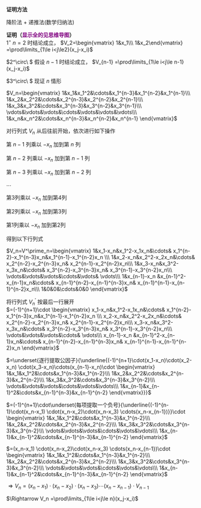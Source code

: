 **证明方法**  
  
降阶法 $+$ 递推法(数学归纳法)  
  
  
  
**证明（<font color=purple>显示全的见思维导图</font>）**  
$1^\circ\ n=2$ 时结论成立， $V_2=\begin{vmatrix}  
1&x_1\\\ 1&x_2\end{vmatrix}  
=\prod\limits_{1\le i<j\le2}(x_j-x_i)$  
  
$2^\circ\ $ 假设 $n-1$ 时结论成立， $V_{n-1}  
=\prod\limits_{1\le i<j\le n-1}(x_j-x_i)$  
  
$3^\circ\ $ 现证 $n$ 情形  
  
$V_n=\begin{vmatrix}  
1&x_1&x_1^2&\cdots&x_1^{n-3}&x_1^{n-2}&x_1^{n-1}\\\  
1&x_2&x_2^2&\cdots&x_2^{n-3}&x_2^{n-2}&x_2^{n-1}\\\  
1&x_3&x_3^2&\cdots&x_3^{n-3}&x_3^{n-2}&x_3^{n-1}\\\  
\vdots&\vdots&\vdots&\cdots&\vdots&\vdots&\vdots\\\  
1&x_n&x_n^2&\cdots&x_n^{n-3}&x_n^{n-2}&x_n^{n-1}  
\end{vmatrix}$  
  
对行列式 $V_n$ 从后往前开始，依次进行如下操作  
  
第 $n-1$ 列乘以 $-x_n$ 加到第 $n$ 列  
  
第 $n-2$ 列乘以 $-x_n$ 加到第 $n-1$ 列  
  
第 $n-3$ 列乘以 $-x_n$ 加到第 $n-2$ 列  
  
$\cdots$  
  
第3列乘以 $-x_n$ 加到第4列  
  
第2列乘以 $-x_n$ 加到第3列  
  
第1列乘以 $-x_n$ 加到第2列  
  
得到以下行列式  
  
$V_n=V^\prime_n=\begin{vmatrix}  
1&x_1-x_n&x_1^2-x_1x_n&\cdots&  
x_1^{n-2}-x_1^{n-3}x_n&x_1^{n-1}-x_1^{n-2}x_n  
\\\  
1&x_2-x_n&x_2^2-x_2x_n&\cdots&  
x_2^{n-2}-x_2^{n-3}x_n&  
x_2^{n-1}-x_2^{n-2}x_n\\\  
1&x_3-x_n&x_3^2-x_3x_n&\cdots&  
x_3^{n-2}-x_3^{n-3}x_n&  
x_3^{n-1}-x_3^{n-2}x_n\\\  
\vdots&\vdots&\vdots&\cdots&\vdots&  
\vdots\\\  
1&x_{n-1}-x_n  
&x_{n-1}^2-x_{n-1}x_n&\cdots&  
x_{n-1}^{n-2}-x_{n-1}^{n-3}x_n&  
x_{n-1}^{n-1}-x_{n-1}^{n-2}x_n\\\  
1&0&0&\cdots&0&0  
\end{vmatrix}$  
  
将行列式 $V^\prime_n$ 按最后一行展开  
$=(-1)^{n+1}\cdot  
\begin{vmatrix}  
x_1-x_n&x_1^2-x_1x_n&\cdots&  
x_1^{n-2}-x_1^{n-3}x_n&x_1^{n-1}-x_1^{n-2}x_n  
\\\  
x_2-x_n&x_2^2-x_2x_n&\cdots&  
x_2^{n-2}-x_2^{n-3}x_n&  
x_2^{n-1}-x_2^{n-2}x_n\\\  
x_3-x_n&x_3^2-x_3x_n&\cdots&  
x_3^{n-2}-x_3^{n-3}x_n&  
x_3^{n-1}-x_3^{n-2}x_n\\\  
\vdots&\vdots&\vdots&\cdots&  
\vdots\\\  
x_{n-1}-x_n  
&x_{n-1}^2-x_{n-1}x_n&\cdots&  
x_{n-1}^{n-2}-x_{n-1}^{n-3}x_n&  
x_{n-1}^{n-1}-x_{n-1}^{n-2}x_n  
\end{vmatrix}$  
  
$=\underset{逐行提取公因子}{\underline{(-1)^{n+1}\cdot(x_1-x_n)\cdot(x_2-x_n)  
\cdot(x_3-x_n)\cdots(x_{n-1}-x_n)\cdot  
\begin{vmatrix}  
1&x_1&x_1^2&\cdots&x_1^{n-3}&x_1^{n-2}\\\  
1&x_2&x_2^2&\cdots&x_2^{n-3}&x_2^{n-2}\\\  
1&x_3&x_3^2&\cdots&x_3^{n-3}&x_3^{n-2}\\\  
\vdots&\vdots&\vdots&\cdots&\vdots&\vdots\\\  
1&x_{n-1}&x_{n-1}^2&\cdots&x_{n-1}^{n-3}&x_{n-1}^{n-2}  
\end{vmatrix}}}$  
  
$=(-1)^{n+1}\cdot\underset{每项提取一个负号}{\underline{(-1)^{n-1}\cdot(x_n-x_1)  
\cdot(x_n-x_2)\cdot(x_n-x_3)  
\cdots(x_n-x_{n-1})}}\cdot  
\begin{vmatrix}  
1&x_1&x_1^2&\cdots&x_1^{n-3}&x_1^{n-2}\\\  
1&x_2&x_2^2&\cdots&x_2^{n-3}&x_2^{n-2}\\\  
1&x_3&x_3^2&\cdots&x_3^{n-3}&x_3^{n-2}\\\  
\vdots&\vdots&\vdots&\cdots&\vdots&\vdots\\\  
1&x_{n-1}&x_{n-1}^2&\cdots&x_{n-1}^{n-3}&x_{n-1}^{n-2}  
\end{vmatrix}$  
  
$=(x_n-x_1)  
\cdot(x_n-x_2)\cdot(x_n-x_3)  
\cdots(x_n-x_{n-1})\cdot  
\begin{vmatrix}  
1&x_1&x_1^2&\cdots&x_1^{n-3}&x_1^{n-2}\\\  
1&x_2&x_2^2&\cdots&x_2^{n-3}&x_2^{n-2}\\\  
1&x_3&x_3^2&\cdots&x_3^{n-3}&x_3^{n-2}\\\  
\vdots&\vdots&\vdots&\cdots&\vdots&\vdots\\\  
1&x_{n-1}&x_{n-1}^2&\cdots&x_{n-1}^{n-3}&x_{n-1}^{n-2}  
\end{vmatrix}$  
  
$\Rightarrow V_n  
=(x_n-x_1)\cdot(x_n-x_2)\cdot(x_n-x_3)  
\cdots(x_n-x_{n-1})\cdot V_{n-1}$  
  
$\Rightarrow V_n  
=\prod\limits_{1\le i<j\le n}(x_j-x_i)$  
